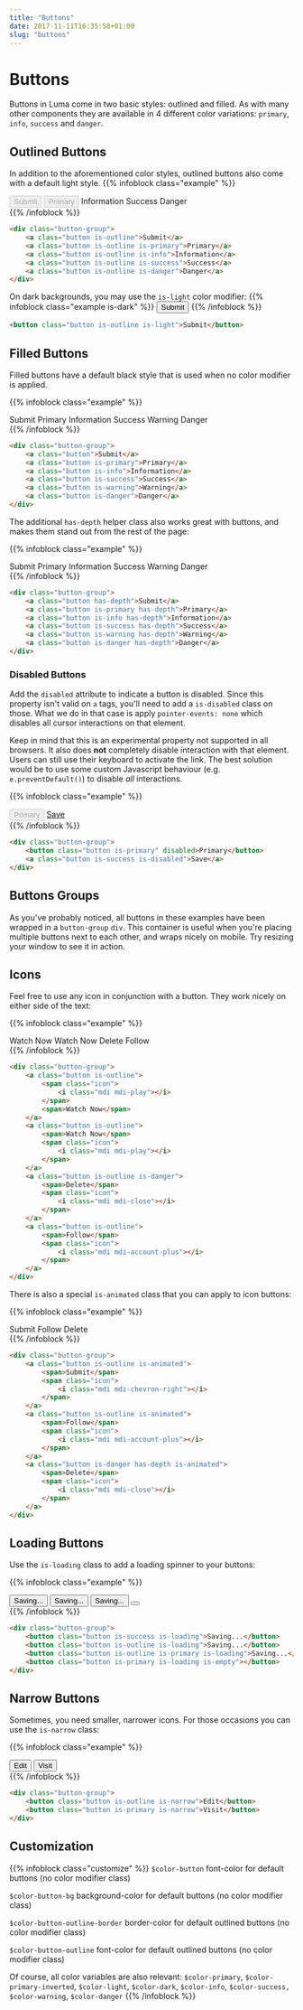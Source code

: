 ```yaml
---
title: "Buttons"
date: 2017-11-11T16:35:58+01:00
slug: "buttons"
---
```


# Buttons

Buttons in Luma come in two basic styles: outlined and filled. As with many other components they are available in 4
different color variations: `primary`, `info`, `success` and `danger`.

## Outlined Buttons
In addition to the aforementioned color styles, outlined buttons also come with a default light style.
{{% infoblock class="example" %}}
<div class="button-group">
    <button class="button is-outline" disabled>Submit</button>
    <button class="button is-outline is-primary" disabled>Primary</button>
    <a class="button is-outline is-info">Information</a>
    <a class="button is-outline is-success">Success</a>
    <a class="button is-outline is-danger">Danger</a>
</div>
{{% /infoblock %}}

```html
<div class="button-group">
    <a class="button is-outline">Submit</a>
    <a class="button is-outline is-primary">Primary</a>
    <a class="button is-outline is-info">Information</a>
    <a class="button is-outline is-success">Success</a>
    <a class="button is-outline is-danger">Danger</a>
</div>
```

On dark backgrounds, you may use the `is-light` color modifier:
{{% infoblock class="example is-dark" %}}
<button class="button is-outline is-light">Submit</button>
{{% /infoblock %}}

```html
<button class="button is-outline is-light">Submit</button>
```


## Filled Buttons
Filled buttons have a default black style that is used when no color modifier is applied.

{{% infoblock class="example" %}}
<div class="button-group">
    <a class="button">Submit</a>
    <a class="button is-primary">Primary</a>
    <a class="button is-info">Information</a>
    <a class="button is-success">Success</a>
    <a class="button is-warning">Warning</a>
    <a class="button is-danger">Danger</a>
</div>
{{% /infoblock %}}

```html
<div class="button-group">
    <a class="button">Submit</a>
    <a class="button is-primary">Primary</a>
    <a class="button is-info">Information</a>
    <a class="button is-success">Success</a>
    <a class="button is-warning">Warning</a>
    <a class="button is-danger">Danger</a>
</div>
```

The additional `has-depth` helper class also works great with buttons, and makes them stand out from the rest of
the page:

{{% infoblock class="example" %}}
<div class="button-group">
    <a class="button has-depth">Submit</a>
    <a class="button is-primary has-depth">Primary</a>
    <a class="button is-info has-depth">Information</a>
    <a class="button is-success has-depth">Success</a>
    <a class="button is-warning has-depth">Warning</a>
    <a class="button is-danger has-depth">Danger</a>
</div>
{{% /infoblock %}}

```html
<div class="button-group">
    <a class="button has-depth">Submit</a>
    <a class="button is-primary has-depth">Primary</a>
    <a class="button is-info has-depth">Information</a>
    <a class="button is-success has-depth">Success</a>
    <a class="button is-warning has-depth">Warning</a>
    <a class="button is-danger has-depth">Danger</a>
</div>
```

### Disabled Buttons
Add the `disabled` attribute to indicate a button is disabled. Since this property isn't valid on `a` tags,
you'll need to add a `is-disabled` class on those. What we do in that case is apply `pointer-events: none` which disables
all cursor interactions on that element.

Keep in mind that this is an experimental property not supported in all
browsers. It also does **not** completely disable interaction with that element. Users can still use their keyboard
to activate the link. The best solution would be to use some custom Javascript behaviour (e.g. `e.preventDefault()`)
to disable _all_ interactions.

{{% infoblock class="example" %}}
<div class="button-group">
    <button class="button is-primary" disabled>Primary</button>
    <a class="button is-success is-disabled" href="http://google.com">Save</a>
</div>
{{% /infoblock %}}

```html
<div class="button-group">
    <button class="button is-primary" disabled>Primary</button>
    <a class="button is-success is-disabled">Save</a>
</div>
```

## Buttons Groups
As you've probably noticed, all buttons in these examples have been wrapped in a `button-group` `div`. This container is
useful when you're placing multiple buttons next to each other, and wraps nicely on mobile. Try resizing your window
to see it in action.

## Icons
Feel free to use any icon in conjunction with a button. They work nicely on either side of the text:

{{% infoblock class="example" %}}
<div class="button-group">
    <a class="button is-outline">
        <span class="icon">
            <i class="mdi mdi-play"></i>
        </span>
        <span>Watch Now</span>
    </a>
    <a class="button is-outline">
        <span>Watch Now</span>
        <span class="icon">
            <i class="mdi mdi-play"></i>
        </span>
    </a>
    <a class="button is-outline is-danger">
        <span>Delete</span>
        <span class="icon">
            <i class="mdi mdi-close"></i>
        </span>
    </a>
    <a class="button is-outline">
        <span>Follow</span>
        <span class="icon">
            <i class="mdi mdi-account-plus"></i>
        </span>
    </a>
</div>
{{% /infoblock %}}

```html
<div class="button-group">
    <a class="button is-outline">
        <span class="icon">
            <i class="mdi mdi-play"></i>
        </span>
        <span>Watch Now</span>
    </a>
    <a class="button is-outline">
        <span>Watch Now</span>
        <span class="icon">
            <i class="mdi mdi-play"></i>
        </span>
    </a>
    <a class="button is-outline is-danger">
        <span>Delete</span>
        <span class="icon">
            <i class="mdi mdi-close"></i>
        </span>
    </a>
    <a class="button is-outline">
        <span>Follow</span>
        <span class="icon">
            <i class="mdi mdi-account-plus"></i>
        </span>
    </a>
</div>
```

There is also a special `is-animated` class that you can apply to icon buttons:

{{% infoblock class="example" %}}
<div class="button-group">
    <a class="button is-outline is-animated">
        <span>Submit</span>
        <span class="icon">
            <i class="mdi mdi-chevron-right"></i>
        </span>
    </a>
    <a class="button is-outline is-animated">
        <span>Follow</span>
        <span class="icon">
            <i class="mdi mdi-account-plus"></i>
        </span>
    </a>
    <a class="button is-danger has-depth is-animated">
        <span>Delete</span>
        <span class="icon">
            <i class="mdi mdi-close"></i>
        </span>
    </a>
</div>
{{% /infoblock %}}

```html
<div class="button-group">
    <a class="button is-outline is-animated">
        <span>Submit</span>
        <span class="icon">
            <i class="mdi mdi-chevron-right"></i>
        </span>
    </a>
    <a class="button is-outline is-animated">
        <span>Follow</span>
        <span class="icon">
            <i class="mdi mdi-account-plus"></i>
        </span>
    </a>
    <a class="button is-danger has-depth is-animated">
        <span>Delete</span>
        <span class="icon">
            <i class="mdi mdi-close"></i>
        </span>
    </a>
</div>
```

## Loading Buttons
Use the `is-loading` class to add a loading spinner to your buttons:

{{% infoblock class="example" %}}
<div class="button-group">
    <button class="button is-success is-loading">Saving...</button>
    <button class="button is-outline is-loading">Saving...</button>
    <button class="button is-outline is-primary is-loading">Saving...</button>
    <button class="button is-primary is-loading is-empty"></button>
</div>
{{% /infoblock %}}

```html
<div class="button-group">
    <button class="button is-success is-loading">Saving...</button>
    <button class="button is-outline is-loading">Saving...</button>
    <button class="button is-outline is-primary is-loading">Saving...</button>
    <button class="button is-primary is-loading is-empty"></button>
</div>
```

## Narrow Buttons
Sometimes, you need smaller, narrower icons. For those occasions you can use the `is-narrow` class:

{{% infoblock class="example" %}}
<div class="button-group">
    <button class="button is-outline is-narrow">Edit</button>
    <button class="button is-primary is-narrow">Visit</button>
</div>
{{% /infoblock %}}

```html
<div class="button-group">
    <button class="button is-outline is-narrow">Edit</button>
    <button class="button is-primary is-narrow">Visit</button>
</div>
```

## Customization

{{% infoblock class="customize" %}}
`$color-button` font-color for default buttons (no color modifier class)

`$color-button-bg` background-color for default buttons (no color modifier class)

`$color-button-outline-border` border-color for default outlined buttons (no color modifier class)

`$color-button-outline` font-color for default outlined buttons (no color modifier class)


Of course, all color variables are also relevant:
`$color-primary`, `$color-primary-inverted`, `$color-light`, `$color-dark`, `$color-info`, `$color-success,`
`$color-warning`, `$color-danger`
{{% /infoblock %}}


